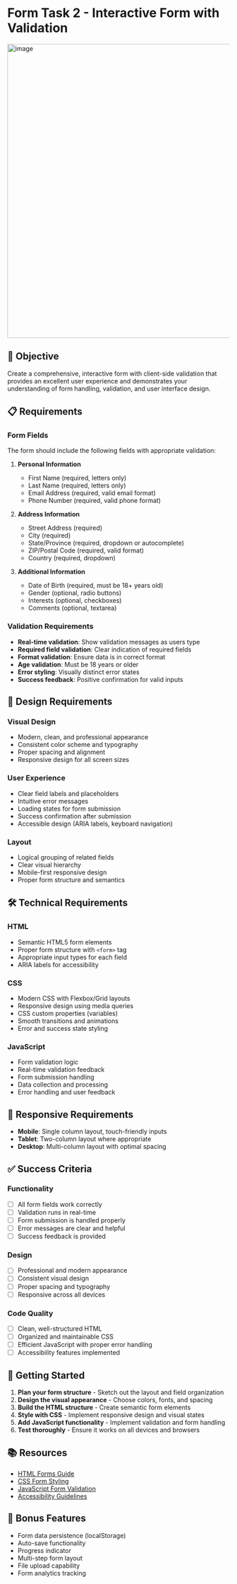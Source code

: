 # Form Task 2 - Interactive Form with Validation
<img width="589" height="665" alt="image" src="https://github.com/user-attachments/assets/e17e9a97-7eeb-4416-8a35-07a5f754fd7e" />


## 🎯 Objective

Create a comprehensive, interactive form with client-side validation that provides an excellent user experience and demonstrates your understanding of form handling, validation, and user interface design.

## 📋 Requirements

### Form Fields
The form should include the following fields with appropriate validation:

1. **Personal Information**
   - First Name (required, letters only)
   - Last Name (required, letters only)
   - Email Address (required, valid email format)
   - Phone Number (required, valid phone format)

2. **Address Information**
   - Street Address (required)
   - City (required)
   - State/Province (required, dropdown or autocomplete)
   - ZIP/Postal Code (required, valid format)
   - Country (required, dropdown)

3. **Additional Information**
   - Date of Birth (required, must be 18+ years old)
   - Gender (optional, radio buttons)
   - Interests (optional, checkboxes)
   - Comments (optional, textarea)

### Validation Requirements

- **Real-time validation**: Show validation messages as users type
- **Required field validation**: Clear indication of required fields
- **Format validation**: Ensure data is in correct format
- **Age validation**: Must be 18 years or older
- **Error styling**: Visually distinct error states
- **Success feedback**: Positive confirmation for valid inputs

## 🎨 Design Requirements

### Visual Design
- Modern, clean, and professional appearance
- Consistent color scheme and typography
- Proper spacing and alignment
- Responsive design for all screen sizes

### User Experience
- Clear field labels and placeholders
- Intuitive error messages
- Loading states for form submission
- Success confirmation after submission
- Accessible design (ARIA labels, keyboard navigation)

### Layout
- Logical grouping of related fields
- Clear visual hierarchy
- Mobile-first responsive design
- Proper form structure and semantics

## 🛠️ Technical Requirements

### HTML
- Semantic HTML5 form elements
- Proper form structure with `<form>` tag
- Appropriate input types for each field
- ARIA labels for accessibility

### CSS
- Modern CSS with Flexbox/Grid layouts
- Responsive design using media queries
- CSS custom properties (variables)
- Smooth transitions and animations
- Error and success state styling

### JavaScript
- Form validation logic
- Real-time validation feedback
- Form submission handling
- Data collection and processing
- Error handling and user feedback

## 📱 Responsive Requirements

- **Mobile**: Single column layout, touch-friendly inputs
- **Tablet**: Two-column layout where appropriate
- **Desktop**: Multi-column layout with optimal spacing

## ✅ Success Criteria

### Functionality
- [ ] All form fields work correctly
- [ ] Validation runs in real-time
- [ ] Form submission is handled properly
- [ ] Error messages are clear and helpful
- [ ] Success feedback is provided

### Design
- [ ] Professional and modern appearance
- [ ] Consistent visual design
- [ ] Proper spacing and typography
- [ ] Responsive across all devices

### Code Quality
- [ ] Clean, well-structured HTML
- [ ] Organized and maintainable CSS
- [ ] Efficient JavaScript with proper error handling
- [ ] Accessibility features implemented

## 🚀 Getting Started

1. **Plan your form structure** - Sketch out the layout and field organization
2. **Design the visual appearance** - Choose colors, fonts, and spacing
3. **Build the HTML structure** - Create semantic form elements
4. **Style with CSS** - Implement responsive design and visual states
5. **Add JavaScript functionality** - Implement validation and form handling
6. **Test thoroughly** - Ensure it works on all devices and browsers

## 📚 Resources

- [HTML Forms Guide](https://developer.mozilla.org/en-US/docs/Learn/Forms)
- [CSS Form Styling](https://css-tricks.com/styling-web-forms/)
- [JavaScript Form Validation](https://developer.mozilla.org/en-US/docs/Learn/Forms/Form_validation)
- [Accessibility Guidelines](https://www.w3.org/WAI/WCAG21/quickref/)

## 🎯 Bonus Features

- Form data persistence (localStorage)
- Auto-save functionality
- Progress indicator
- Multi-step form layout
- File upload capability
- Form analytics tracking
